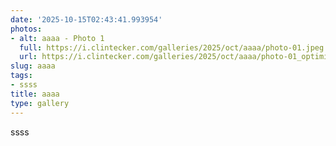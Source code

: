 ```yaml
---
date: '2025-10-15T02:43:41.993954'
photos:
- alt: aaaa - Photo 1
  full: https://i.clintecker.com/galleries/2025/oct/aaaa/photo-01.jpeg
  url: https://i.clintecker.com/galleries/2025/oct/aaaa/photo-01_optimized.jpg
slug: aaaa
tags:
- ssss
title: aaaa
type: gallery
---
```


ssss
